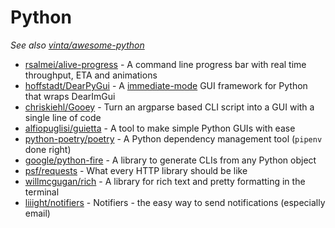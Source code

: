# Python

*See also [vinta/awesome-python](https://github.com/vinta/awesome-python)*

* [rsalmei/alive-progress](https://github.com/rsalmei/alive-progress) - A command line progress bar with real time throughput, ETA and animations
* [hoffstadt/DearPyGui](https://github.com/hoffstadt/DearPyGui) - A [immediate-mode](https://en.wikipedia.org/wiki/Immediate_mode_GUI) GUI framework for Python that wraps DearImGui
* [chriskiehl/Gooey](https://github.com/chriskiehl/Gooey) - Turn an argparse based CLI script into a GUI with a single line of code
* [alfiopuglisi/guietta](https://github.com/alfiopuglisi/guietta) - A tool to make simple Python GUIs with ease
* [python-poetry/poetry](https://github.com/python-poetry/poetry) - A Python dependency management tool (`pipenv` done right)
* [google/python-fire](https://github.com/google/python-fire) - A library to generate CLIs from any Python object
* [psf/requests](https://github.com/psf/requests) - What every HTTP library should be like
* [willmcgugan/rich](https://github.com/willmcgugan/rich) - A library for rich text and pretty formatting in the terminal
* [liiight/notifiers](https://github.com/liiight/notifiers) - Notifiers - the easy way to send notifications (especially email)
